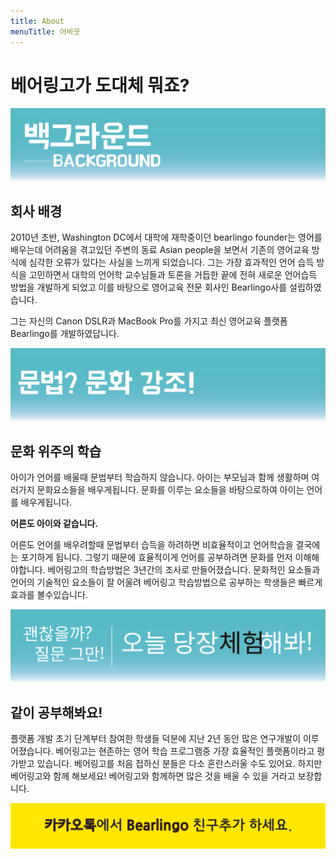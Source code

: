 ```yaml
---
title: About
menuTitle: 어바웃
---
```


# 베어링고가 도대체 뭐죠?

![Backkground](./background.svg)
## 회사 배경

2010년 초반, Washington DC에서 대학에 재학중이던 bearlingo founder는 영어를 배우는데 어려움을 겪고있던 주변의 동료 Asian people을 보면서 기존의 영어교육 방식에 심각한 오류가 있다는 사실을 느끼게 되었습니다. 그는 가장 효과적인 언어 습득 방식을 고민하면서 대학의 언어학 교수님들과 토론을 거듭한 끝에 전혀 새로운 언어습득 방법을 개발하게 되었고 이를 바탕으로 영어교육 전문 회사인 Bearlingo사를 설립하였습니다.

그는 자신의 Canon DSLR과 MacBook Pro를 가지고 최신 영어교육 플랫폼 Bearlingo를 개발하였답니다.

![Culture](./culture.svg)
## 문화 위주의 학습

아이가 언어를 배울때 문법부터 학습하지 않습니다. 아이는 부모님과 함께 생활하며 여러가지 문화요소들을 배우게됩니다. 문화를 이루는 요소들을 바탕으로하여 아이는 언어를 배우게됩니다.

<b>어른도 아이와 같습니다.</b>

어른도 언어를 배우려할때 문법부터 습득을 하려하면 비효율적이고 언어학습을 결국에는 포기하게 됩니다. 그렇기 때문에 효율적이게 언어를 공부하려면 문화를 먼저 이해해야합니다. 베어링고의 학습방법은 3년간의 조사로 만들어졌습니다. 문화적인 요소들과 언어의 기술적인 요소들이 잘 어울려 베어링고 학습방법으로 공부하는 학생들은 빠르게 효과를 볼수있습니다.

![Trial](./trial.svg)
## 같이 공부해봐요!

플랫폼 개발 초기 단계부터 참여한 학생들 덕분에 지난 2년 동안 많은 연구개발이 이루어졌습니다. 베어링고는 현존하는 영어 학습 프로그램중 가장 효율적인 플랫폼이라고 평가받고 있습니다. 베어링고를 처음 접하신 분들은 다소 혼란스러울 수도 있어요. 하지만 베어링고와 함께 해보세요! 베어링고와 함께하면 많은 것을 배울 수 있을 거라고 보장합니다.

[![kktlink](./kktlink.svg)](http://pf.kakao.com/_WTkwC)
